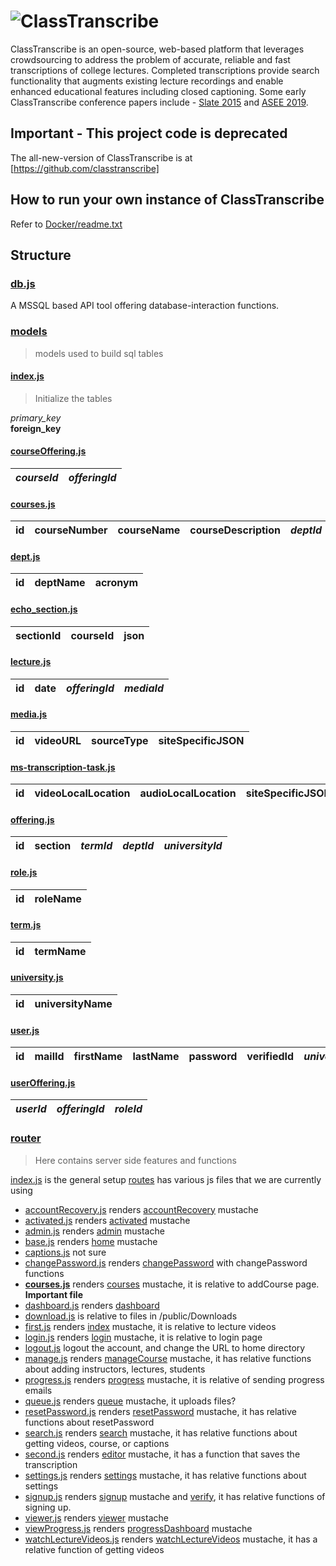 # ![ClassTranscribe](http://i.imgur.com/jvyjBXY.png)

ClassTranscribe is an open-source, web-based platform that leverages crowdsourcing to address the problem of accurate,
reliable and fast transcriptions of college lectures. Completed transcriptions provide search functionality that augments
existing lecture recordings and enable enhanced educational features including closed captioning. Some early ClassTranscribe conference papers include - [Slate 2015](https://www.slate2015.org/files/submissions/Ren15-CAN.pdf) and [ASEE 2019](https://www.asee.org/public/conferences/140/papers/26836/view).

## Important - This project code is deprecated

The all-new-version of ClassTranscribe is at [https://github.com/classtranscribe]

## How to run your own instance of ClassTranscribe

Refer to [Docker/readme.txt](/Docker/readme.txt)

## Structure
### [db.js](/db/db.js)
A MSSQL based API tool offering database-interaction functions.

### [models](/models)
> models used to build sql tables

#### [index.js](/models/index.js)
>Initialize the tables

*primary_key*<br>
**foreign_key**

#### [courseOffering.js](/models/courses.js)
| *courseId*        | *offeringId*           |
| ----------------- |----------------------|

#### [courses.js](/models/courses.js)
| **id**   | courseNumber | courseName  | courseDescription | *deptId* |
| -------|----------------|:-------------------:|-------------:|-------:|

#### [dept.js](/models/dept.js)
| **id**        | deptName   | acronym   |
|-------------|:----------:|:----------:|

#### [echo_section.js](/models/lecture.js)
| **sectionId**   | courseId  | json |
|-------------|:----------:|:----------:|

#### [lecture.js](/models/lecture.js)
| **id**        | date   | *offeringId*  | *mediaId* |
|-------------|:----------:|:----------:|:-----------:|

#### [media.js](/models/media.js)
| **id**        |  videoURL   | sourceType  | siteSpecificJSON |
|-------------|:----------:|:----------:|:--------------:|

#### [ms-transcription-task.js](/models/ms-transcription-task.js)
|**id**|videoLocalLocation|audioLocalLocation|siteSpecificJSON|videoHashsum|audioHashsum|wavAudioLocalFile|wavHashsum|srtFileLocation|log|*taskCreatorUserId*|*mediaId*|
|------|------|-----|------|------|----|----|----|----|----|----|----|

#### [offering.js](/models/offering.js)
| **id**     |  section   | *termId*  | *deptId* | *universityId* |
|-------------|:----------:|:----------:|:-----------:|-------:|

#### [role.js](/models/role.js)
| **id**     |  roleName  |
|------------|:----------:|

#### [term.js](/models/term.js)
| **id**   |  termName  |
|----------|:----------:|

#### [university.js](/models/university.js)
| **id**  |  universityName  |
|---------|:----------------:|

#### [user.js](/models/user.js)
| **id** | mailId | firstName | lastName | password | verifiedId | *universityId* |
|---------|:--------:|--------:|--------:|--------:|--------:|------:|

#### [userOffering.js](/models/userOffering.js)
| *userId* | *offeringId* | *roleId* |
|---------|:--------:|--------:|

### [router](/router)
> Here contains server side features and functions

[index.js](/router/index.js) is the general setup
[routes](/router) has various js files that we are currently using
  * [accountRecovery.js](/router/accountRecovery.js) renders [accountRecovery](/templates/accountRecovery.mustache) mustache
  * [activated.js](/router/activated.js) renders [activated](/templates/activated.mustache) mustache
  * [admin.js](/router/admin.js) renders [admin](/templates/admin.mustache) mustache
  * [base.js](/router/base.js) renders [home](/templates/home.mustache) mustache
  * [captions.js](/router/captions.js) not sure
  * [changePassword.js](/router/changePassword.js) renders [changePassword](/templates/changePassword.mustache) with changePassword functions
  * **[courses.js](/router/courses.js)** renders [courses](/templates/courses.mustache) mustache, it is relative to addCourse page. **Important file**
  * [dashboard.js](/router/dashboard.js) renders [dashboard](/templates/dashboard.mustache)
  * [download.js](/router/download.js) is relative to files in /public/Downloads
  * [first.js](/router/first.js) renders [index](/templates/index.mustache) mustache, it is relative to lecture videos
  * [login.js](/router/login.js) renders [login](/templates/login.mustache) mustache, it is relative to login page
  * [logout.js](/router/logout.js) logout the account, and change the URL to home directory
  * [manage.js](/router/mange.js) renders [manageCourse](/templates/manageCourse.mustache) mustache, it has relative functions about adding instructors, lectures, students
  * [progress.js](/router/progress.js) renders [progress](/templates/progress.mustache) mustache, it is relative of sending progress emails
  * [queue.js](/router/queue.js) renders [queue](/templates/queue.mustache) mustache, it uploads files?
  * [resetPassword.js](/router/resetPassword.js) renders [resetPassword](/templates/resetPassword.mustache) mustache, it has relative functions about resetPassword
  * [search.js](/router/search.js) renders [search](/templates/search.mustache) mustache, it has relative functions about getting videos, course, or captions
  * [second.js](/router/second.js) renders [editor](/templates/editor.mustache) mustache, it has a function that saves the transcription
  * [settings.js](/router/settings.js) renders [settings](/templates/settings.mustache) mustache, it has relative functions about settings
  * [signup.js](/router/signup.js) renders [signup](/templates/signup.mustache) mustache and [verify](/templates/verify.mustache), it has relative functions of signing up.
  * [viewer.js](/router/viewer.js) renders [viewer](/templates/templates.mustache) mustache
  * [viewProgress.js](/router/viewProgress.js) renders [progressDashboard](templates/progressDashboard.mustache) mustache
  * [watchLectureVideos.js](/router/watchLectureVideos.js) renders [watchLectureVideos](/templates/watchLectureVideos.mustache) mustache, it has a relative function of getting videos
